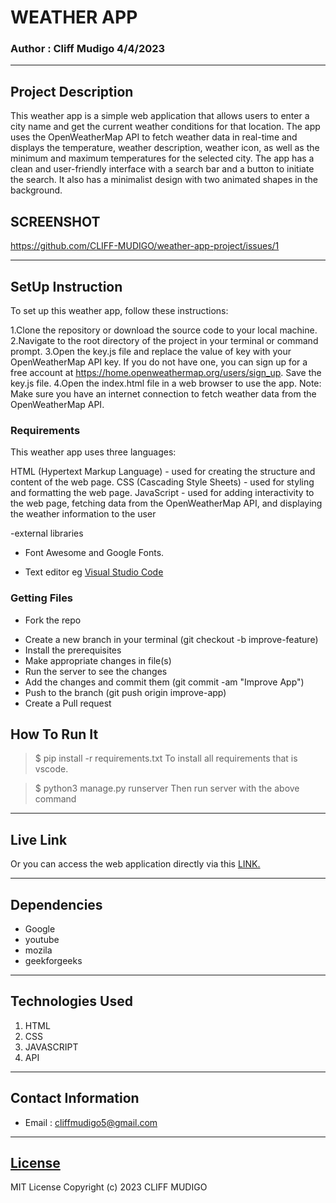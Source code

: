 # WEATHER APP

### Author : Cliff Mudigo 4/4/2023
****
## Project Description
This weather app is a simple web application that allows users to enter a city name and get the current weather conditions for that location. The app uses the OpenWeatherMap API to fetch weather data in real-time and displays the temperature, weather description, weather icon, as well as the minimum and maximum temperatures for the selected city. The app has a clean and user-friendly interface with a search bar and a button to initiate the search. It also has a minimalist design with two animated shapes in the background.

## SCREENSHOT
https://github.com/CLIFF-MUDIGO/weather-app-project/issues/1


********
## SetUp Instruction
To set up this weather app, follow these instructions:

1.Clone the repository or download the source code to your local machine.
2.Navigate to the root directory of the project in your terminal or command prompt.
3.Open the key.js file and replace the value of key with your OpenWeatherMap API key. If you do not have one, you can sign up for a free account at https://home.openweathermap.org/users/sign_up.
Save the key.js file.
4.Open the index.html file in a web browser to use the app.
Note: Make sure you have an internet connection to fetch weather data from the OpenWeatherMap API.
### Requirements

This weather app uses three languages:

HTML (Hypertext Markup Language) - used for creating the structure and content of the web page.
CSS (Cascading Style Sheets) - used for styling and formatting the web page.
JavaScript - used for adding interactivity to the web page, fetching data from the OpenWeatherMap API, and displaying the weather information to the user

-external libraries 
   - Font Awesome and Google Fonts.

* Text editor eg [Visual Studio Code](https://code.visualstudio.com/download)



### Getting Files
* Fork the repo
- Create a new branch in your terminal (git checkout -b improve-feature)
- Install the prerequisites
- Make appropriate changes in file(s)
- Run the server to see the changes
- Add the changes and commit them (git commit -am "Improve App")
- Push to the branch (git push origin improve-app)
- Create a Pull request


## How To Run It
>  $ pip install -r requirements.txt
To install all requirements that is vscode.

> $ python3 manage.py runserver
Then run server with the above command
*****
## Live Link
Or you can access the web application directly via this [LINK.](link.com/)
*****
## Dependencies
- Google
- youtube
- mozila
- geekforgeeks
*****
## Technologies Used
1. HTML
2. CSS
3. JAVASCRIPT
4. API

*****
## Contact Information
* Email : cliffmudigo5@gmail.com
*****
## [License](LICENSE)
MIT License
Copyright (c) 2023 CLIFF MUDIGO